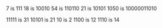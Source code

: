 7 is 111
18 is 10010
54 is 110110
21 is 10101
1050 is 10000011010

11111 is 31
10101 is 21
10 is 2
1100 is 12
1110 is 14
